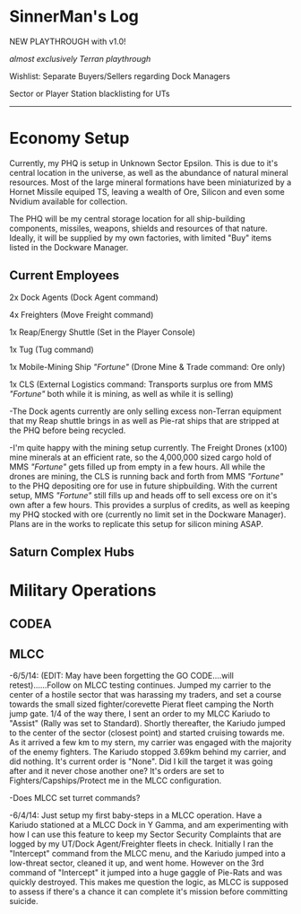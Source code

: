 # SinnerMan's Log #

NEW PLAYTHROUGH with v1.0!

_almost exclusively Terran playthrough_

Wishlist:
Separate Buyers/Sellers regarding Dock Managers

Sector or Player Station blacklisting for UTs


---


# Economy Setup #

Currently, my PHQ is setup in Unknown Sector Epsilon. This is due to it's central location in the universe, as well as the abundance of natural mineral resources. Most of the large mineral formations have been miniaturized by a Hornet Missile equiped TS, leaving a wealth of Ore, Silicon and even some Nvidium available for collection.

The PHQ will be my central storage location for all ship-building components, missiles, weapons, shields and resources of that nature. Ideally, it will be supplied by my own factories, with limited "Buy" items listed in the Dockware Manager.

## Current Employees ##
2x Dock Agents (Dock Agent command)

4x Freighters (Move Freight command)

1x Reap/Energy Shuttle (Set in the Player Console)

1x Tug (Tug command)

1x Mobile-Mining Ship _"Fortune"_ (Drone Mine & Trade command: Ore only)

1x CLS (External Logistics command: Transports surplus ore from MMS _"Fortune"_ both while it is mining, as well as while it is selling)


-The Dock agents currently are only selling excess non-Terran equipment that my Reap shuttle brings in as well as Pie-rat ships that are stripped at the PHQ before being recycled.

-I'm quite happy with the mining setup currently. The Freight Drones (x100) mine minerals at an efficient rate, so the 4,000,000 sized cargo hold of MMS _"Fortune"_ gets filled up from empty in a few hours. All while the drones are mining, the CLS is running back and forth from MMS _"Fortune"_ to the PHQ depositing ore for use in future shipbuilding. With the current setup, MMS _"Fortune"_ still fills up and heads off to sell excess ore on it's own after a few hours. This provides a surplus of credits, as well as keeping my PHQ stocked with ore (currently no limit set in the Dockware Manager). Plans are in the works to replicate this setup for silicon mining ASAP.

## Saturn Complex Hubs ##

# Military Operations #

## CODEA ##

## MLCC ##

-6/5/14: (EDIT: May have been forgetting the GO CODE....will retest)......Follow on MLCC testing continues. Jumped my carrier to the center of a hostile sector that was harassing my traders, and set a course towards the small sized fighter/corevette Pierat fleet camping the North jump gate. 1/4 of the way there, I sent an order to my MLCC Kariudo to "Assist" (Rally was set to Standard). Shortly thereafter, the Kariudo jumped to the center of the sector (closest point) and started cruising towards me. As it arrived a few km to my stern, my carrier was engaged with the majority of the enemy fighters. The Kariudo stopped 3.69km behind my carrier, and did nothing. It's current order is "None". Did I kill the target it was going after and it never chose another one? It's orders are set to Fighters/Capships/Protect me in the MLCC configuration.

-Does MLCC set turret commands?

-6/4/14: Just setup my first baby-steps in a MLCC operation. Have a Kariudo stationed at a MLCC Dock in Y Gamma, and am experimenting with how I can use this feature to keep my Sector Security Complaints that are logged by my UT/Dock Agent/Freighter fleets in check. Initially I ran the "Intercept" command from the MLCC menu, and the Kariudo jumped into a low-threat sector, cleaned it up, and went home. However on the 3rd command of "Intercept" it jumped into a huge gaggle of Pie-Rats and was quickly destroyed. This makes me question the logic, as MLCC is supposed to assess if there's a chance it can complete it's mission before committing suicide.